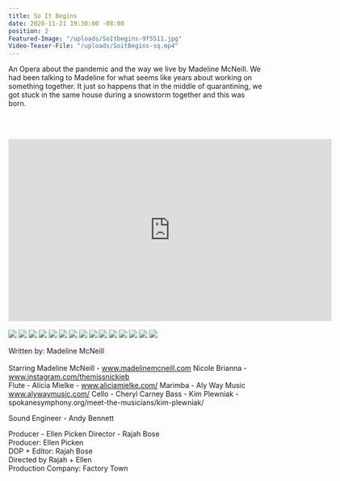 ```yaml
---
title: So It Begins
date: 2020-11-21 19:30:00 -08:00
position: 2
Featured-Image: "/uploads/SoItbegins-9f5511.jpg"
Video-Teaser-File: "/uploads/SoitBegins-sq.mp4"
---
```


An Opera about the pandemic and the way we live by Madeline McNeill. We had been talking to Madeline for what seems like years about working on something together. It just so happens that in the middle of quarantining, we got stuck in the same house during a snowstorm together and this was born. 

<BR><BR>


<iframe src="https://player.vimeo.com/video/479442618" width="640" height="360" frameborder="0" allow="autoplay; fullscreen" allowfullscreen></iframe>

<BR>
<BR>


<div class="gallery" data-columns="3">
<img src="/uploads/FactoryTown_MusicVideo-SlowItDownWindoe1006.jpg" />
<img src="/uploads/FactoryTown_MusicVideo-SlowItDownWindoe1004.jpg" />
<img src="/uploads/FactoryTown_MusicVideo-SlowItDownWindoe1007.jpg" />
<img src="/uploads/FactoryTown_MusicVideo-SlowItDownWindoe1005.jpg" />
<img src="/uploads/FactoryTown_MusicVideo-SlowItDownWindoe1001.jpg" />
<img src="/uploads/FactoryTown_MusicVideo-SlowItDownWindoe1003.jpg" />
<img src="/uploads/FactoryTown_MusicVideo-SlowItDownWindoe1002.jpg" />
<img src="/uploads/FactoryTown_MusicVideo-SlowItDownWindoe1008.jpg" />
<img src="/uploads/FactoryTown_MusicVideo-SlowItDownWindoe1015.jpg" />
<img src="/uploads/FactoryTown_MusicVideo-SlowItDownWindoe1012.jpg" />
<img src="/uploads/FactoryTown_MusicVideo-SlowItDownWindoe1014.jpg" />
<img src="/uploads/FactoryTown_MusicVideo-SlowItDownWindoe1009.jpg" />
<img src="/uploads/FactoryTown_MusicVideo-SlowItDownWindoe1018.jpg" />
<img src="/uploads/FactoryTown_MusicVideo-SlowItDownWindoe1017.jpg" />
<img src="/uploads/FactoryTown_MusicVideo-SlowItDownWindoe1016.jpg" />

</div>




Written by: Madeline McNeill <BR>
<BR>
Starring 
Madeline McNeill  - www.madelinemcneill.com 
Nicole Brianna - www.instagram.com/themissnickieb
<BR>
Flute - Alicia Mielke - www.aliciamielke.com/
Marimba - Aly Way Music  www.alywaymusic.com/
Cello - Cheryl Carney 
Bass - Kim Plewniak - spokanesymphony.org/meet-the-musicians/kim-plewniak/

Sound Engineer - Andy Bennett

Producer - Ellen Picken
Director - Rajah Bose
<BR>
Producer: Ellen Picken<BR>
DOP \+ Editor: Rajah Bose<BR>
Directed by Rajah \+ Ellen<BR>
Production Company: Factory Town<BR>


